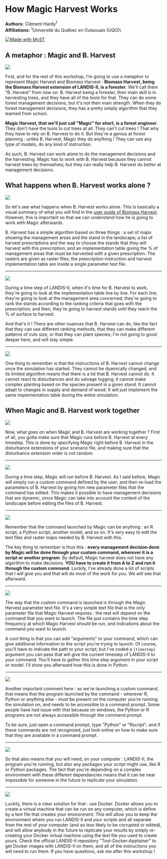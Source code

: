 # How Magic Harvest Works

**Authors:** Clément Hardy<sup>1</sup> \
**Affiliations:** <sup>1</sup>Université du Québec en Outaouais (UQO)\

[![Made with MyST](https://img.shields.io/badge/made%20with-myst-orange)](https://myst.tools)

## A metaphor : Magic and B. Harvest

![](./images/Slide5.jpg)</br>

First, and for the rest of this workshop, I'm going to use a metaphor to represent Magic Harvest and Biomass Harvest : **Biomass Harvest, being the Biomass Harvest extension of LANDIS-II, is a forester**. We'll call them "B. Harvest" from now on. B. Harvest being a forester, their main skill is in harvesting trees, and they have all of the tools for that. They can do some forest management decisions, but it's not their main strength. When they do forest management decisions, they has a pretty simply algorithm that they learned from school.

**Magic Harvest, that we'll just call "Magic" for short, is a forest engineer**. They don't have the tools to cut trees at all. They can't cut trees ! That why they have to rely on B. Harvest to do it. But they're a genius at forest planning : unlike B. Harvest, Magic they do anything ! They can use any type of models, do any kind of instruction.

As such, B. Harvest can work alone to do the management decisions and the harvesting. Magic has to work with B. Harvest because they cannot harvest trees by themselves; but they can really help B. Harvest do better at management decisions.

## What happens when B. Harvest works alone ?

![](./images/Slide6.jpg)</br>

So let's see what happens when B. Harvest works alone. This is basically a visual summary of what you will find in the [user guide of Biomass Harvest](https://github.com/LANDIS-II-Foundation/Extension-Biomass-Harvest/tree/master/docs). However, this is important so that we can understand how he is going to work with Magic afterwards.


B. Harvest has a simple algorithm based on three things : a set of maps showing the management areas and the stand in the landscape; a list of harvest prescriptions and the way to choose the stands that they will harvest with this prescription; and an implementation table giving the % of management areas that must be harvested with a given prescription. The rasters are given as raster files; the prescription instruction and harvest implementation table are inside a single parameter text file.

* * *

![](./images/Slide7.jpg)</br>

During a time step of LANDIS-II, when it's time for B. Harvest to work, they're going to look at the implementation table line by line. For each line, they're going to look at the management area concerned; they're going to rank the stands according to the ranking criteria that goes with the prescription; and then, they're going to harvest stands until they reach the % of surface to harvest.

And that's it ! There are other nuances that B. Harvest can do, like the fact that they can use different ranking methods, that they can make different patterns of cuts size, or that they can plant species; I'm not going to good deeper here, and will stay simple.

* * *

![](./images/Slide8.jpg)</br>

One thing to remember is that the instructions of B. Harvest cannot change once the simulation has started. They cannot be dyamically changed, and its limited algorithm means that there is a lot that B. Harvest cannot do. It cannot react to disturbances and do salvage logging; it cannot make complex planting based on the species present in a given stand. It cannot adapt to changes in supply and demand of wood. It will just implement the same implementation table during the entire simulation.

## When Magic and B. Harvest work together

![](./images/Slide9.jpg)</br>

Now, what goes on when Magic and B. Harvest are working together ? First of all, you gotta make sure that Magic runs before B. Harvest at every timestep. This is done by specifying Magic right before B. Harvest in the disturbance extensions of your scenario file, and making sure that the disturbance extension order is not random.

* * *

![](./images/Slide10.jpg)</br>

During a time step, Magic will run before B. Harvest. As I said before, Magic will simply run a custom command defined by the user, and then re-load the parameters of B. Harvest by giving him new parameter files that the command has edited. This makes it possible to have management decisions that are dynamic, since Magic can take into account the content of the landscape before editing the files of B. Harvest.

* * *

![](./images/Slide11.jpg)</br>

Remember that the command launched by Magic can be anything : an R script, a Python script, another model, and so on. It's very easy to edit the text files and raster maps needed by B. Harvest with this.

The key thing to remember is thus this : **every management decision done by Magic will be done through your custom command, wherever it is a script or another program**. By default, Magic harvest does not have any algorithm to make decisions. **YOU have to create it from A to Z and run it through the custom command**. Luckily, I've already done a lot of scripts that I will give you and that will do most of the work for you. We will see that afterward.

* * *

![](./images/Slide12.jpg)</br>

The way that the custom command is launched is through the Magic Harvest parameter text file. It's a very simple text file that is the only parameter file that Magic Harvest requires : the rest will depend on the command that you want to launch. The file just contains the time step frequency at which Magic Harvest should be run, and indications about the command you want to launch.

A cool thing is that you can add "arguments" to your command, which can give additional information to the script you're trying to launch. Of course, you'll have to indicate the path to your script; but I've coded a `{timestep}` argument you can pass that will give the current timestep of LANDIS-II to your command. You'll have to gather this time step argument in your script or model. I'll show you afterward how this is done in Python.

* * *

![](./images/Slide13.jpg)</br>

Another important comment here : as we're launching a custom command, that means that the program launched by the command - wherever R, Python or anything else - must be present on the computer you're running the simulation on, and needs to be accessible to a command prompt. Some people have had issue with that because on windows, the Python or R programs are not always accessible through the command prompt.

To be sure, just open a command prompt, type "Python" or "Rscript"; and if these commands are not recognized, just look online on how to make sure that they are available in a command prompt.

* * *

![](./images/Slide14.jpg)</br>

So that also means that you will need, on your computer : LANDIS-II, the program you're running, but also any packages your script might use, like R or Python packages. The fact that you're depending on a complex environment with these different dependancies means that it can be near impossible for someone in the future to replicate your simulation. 

* * *

![](./images/Slide15.jpg)</br>

Luckily, there is a clear solution for that : use Docker. Docker allows you to create a virtual machine that can be run on any computer, which is define by a text file that creates your environment. This will allow you to keep the environment where you run LANDIS-II and your scripts and all separate from the rest of your computer (and so less likely to be corrupted or edited), and will allow anybody in the future to replicate your results by simply re-creating your Docker virtual machine using the text file you used to create yours. Check the official LANDIS-II repository "Tool-Docker-Apptainer" to get Docker images with LANDIS-II on them, and all of the instructions you will need to run them. If you have questions, ask me after this workshop !
